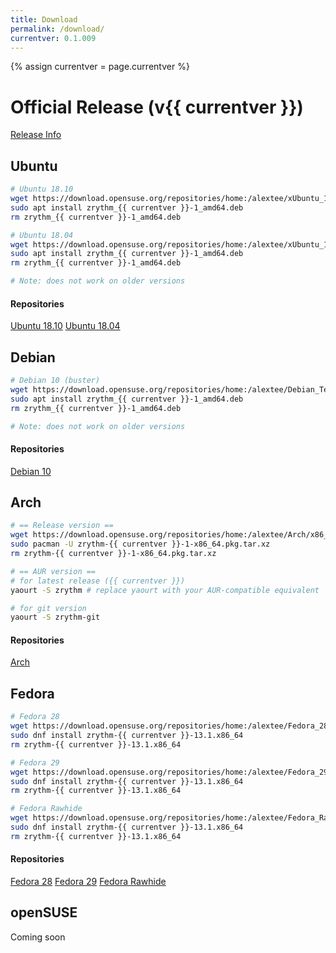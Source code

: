 ```yaml
---
title: Download
permalink: /download/
currentver: 0.1.009
---
```


{% assign currentver = page.currentver %}

# Official Release (v{{ currentver }})
[Release Info](https://git.zrythm.org/zrythm/zrythm/releases)

## Ubuntu
```bash
# Ubuntu 18.10
wget https://download.opensuse.org/repositories/home:/alextee/xUbuntu_18.10/amd64/zrythm_{{ currentver }}-1_amd64.deb
sudo apt install zrythm_{{ currentver }}-1_amd64.deb
rm zrythm_{{ currentver }}-1_amd64.deb

# Ubuntu 18.04
wget https://download.opensuse.org/repositories/home:/alextee/xUbuntu_18.04/amd64/zrythm_{{ currentver }}-1_amd64.deb
sudo apt install zrythm_{{ currentver }}-1_amd64.deb
rm zrythm_{{ currentver }}-1_amd64.deb

# Note: does not work on older versions
```
#### Repositories
[Ubuntu 18.10](https://download.opensuse.org/repositories/home:/alextee/xUbuntu_18.10/)
[Ubuntu 18.04](https://download.opensuse.org/repositories/home:/alextee/xUbuntu_18.04/)

## Debian
```bash
# Debian 10 (buster)
wget https://download.opensuse.org/repositories/home:/alextee/Debian_Testing/amd64/zrythm_{{ currentver }}-1_amd64.deb
sudo apt install zrythm_{{ currentver }}-1_amd64.deb
rm zrythm_{{ currentver }}-1_amd64.deb

# Note: does not work on older versions
```
#### Repositories
[Debian 10](https://download.opensuse.org/repositories/home:/alextee/Debian_Testing/)

## Arch
```bash
# == Release version ==
wget https://download.opensuse.org/repositories/home:/alextee/Arch/x86_64/zrythm-{{ currentver }}-1-x86_64.pkg.tar.xz
sudo pacman -U zrythm-{{ currentver }}-1-x86_64.pkg.tar.xz
rm zrythm-{{ currentver }}-1-x86_64.pkg.tar.xz

# == AUR version ==
# for latest release ({{ currentver }})
yaourt -S zrythm # replace yaourt with your AUR-compatible equivalent

# for git version
yaourt -S zrythm-git
```
#### Repositories
[Arch](https://download.opensuse.org/repositories/home:/alextee/Arch/)

## Fedora
```bash
# Fedora 28
wget https://download.opensuse.org/repositories/home:/alextee/Fedora_28/x86_64/zrythm-{{ currentver }}-13.1.x86_64.rpm
sudo dnf install zrythm-{{ currentver }}-13.1.x86_64
rm zrythm-{{ currentver }}-13.1.x86_64

# Fedora 29
wget https://download.opensuse.org/repositories/home:/alextee/Fedora_29/x86_64/zrythm-{{ currentver }}-13.1.x86_64.rpm
sudo dnf install zrythm-{{ currentver }}-13.1.x86_64
rm zrythm-{{ currentver }}-13.1.x86_64

# Fedora Rawhide
wget https://download.opensuse.org/repositories/home:/alextee/Fedora_Rawhide/x86_64/zrythm-{{ currentver }}-13.1.x86_64.rpm
sudo dnf install zrythm-{{ currentver }}-13.1.x86_64
rm zrythm-{{ currentver }}-13.1.x86_64
```
#### Repositories
[Fedora 28](https://download.opensuse.org/repositories/home:/alextee/Fedora_28/)
[Fedora 29](https://download.opensuse.org/repositories/home:/alextee/Fedora_29/)
[Fedora Rawhide](https://download.opensuse.org/repositories/home:/alextee/Fedora_Rawhide/)

## openSUSE
Coming soon
